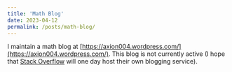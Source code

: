 ```yaml
---
title: 'Math Blog'
date: 2023-04-12
permalink: /posts/math-blog/
---
```


I maintain a math blog at [https://axion004.wordpress.com/](https://axion004.wordpress.com/). This blog is not currently active (I hope that [Stack Overflow](https://stackoverflow.com/) will one day host their own blogging service).
